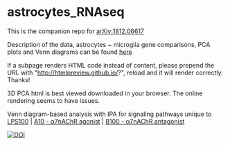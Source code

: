 # astrocytes_RNAseq
This is the companion repo for [arXiv:1812.06617](https://arxiv.org/abs/1812.06617)

Description of the data, astrocytes ~ microglia gene comparisons, PCA plots and Venn diagrams can be found [here]( http://htmlpreview.github.io/?https://github.com/martinfrasch/astrocytes_RNAseq/blob/master/description.html)

If a subpage renders HTML code instead of content, please prepend the URL with "http://htmlpreview.github.io/?", reload and it will render correctly. Thanks!

3D PCA html is best viewed downloaded in your browser. The online rendering seems to have issues.

Venn diagram-based analysis with IPA for signaling pathways unique to [LPS100](https://github.com/martinfrasch/astrocytes_RNAseq/blob/master/venns/unique_xls/astrocytes%20genes%20-%20IPA%20molecules%20-%20unique%20to%20LPS100%20vs%20Ctrl%201hit%20FINAL%202019-03-26.xls) | [A10 - α7nAChR agonist](https://github.com/martinfrasch/astrocytes_RNAseq/blob/master/venns/unique_xls/astrocytes%20genes%20-%20IPA%20molecules%20-%20unique%20to%20LPS100%2BA10%20vs%20Ctrl%201hit%20FINAL%202019-03-26.xls) | [B100 - α7nAChR antagonist](https://github.com/martinfrasch/astrocytes_RNAseq/blob/master/venns/unique_xls/astrocytes%20genes%20-%20IPA%20molecules%20-%20unique%20to%20LPS100%2BB100%20vs%20Ctrl%201hit%20FINAL%202019-03-26.xls)

[![DOI](https://zenodo.org/badge/177515819.svg)](https://zenodo.org/badge/latestdoi/177515819)
